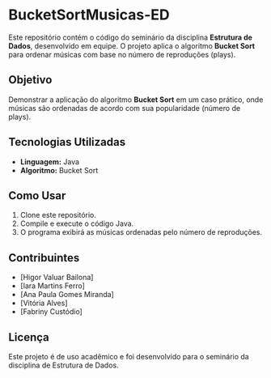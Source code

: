 # BucketSortMusicas-ED

Este repositório contém o código do seminário da disciplina **Estrutura de Dados**, desenvolvido em equipe. O projeto aplica o algoritmo **Bucket Sort** para ordenar músicas com base no número de reproduções (plays).

## Objetivo

Demonstrar a aplicação do algoritmo **Bucket Sort** em um caso prático, onde músicas são ordenadas de acordo com sua popularidade (número de plays).

## Tecnologias Utilizadas

- **Linguagem:** Java
- **Algoritmo:** Bucket Sort

## Como Usar

1. Clone este repositório.
2. Compile e execute o código Java.
3. O programa exibirá as músicas ordenadas pelo número de reproduções.

## Contribuintes

- [Higor Valuar Bailona]
- [Iara Martins Ferro]
- [Ana Paula Gomes Miranda]
- [Vitória Alves]
- [Fabriny Custódio]

## Licença

Este projeto é de uso acadêmico e foi desenvolvido para o seminário da disciplina de Estrutura de Dados.
